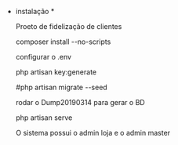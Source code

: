 * instalação *

  Proeto de fidelização de clientes
  
  composer install --no-scripts
  
  configurar o .env
  
  php artisan key:generate
  
  #php artisan migrate --seed

  rodar o Dump20190314 para gerar o BD
  
  php artisan serve
  
  
  O sistema possui o admin loja e o admin master
